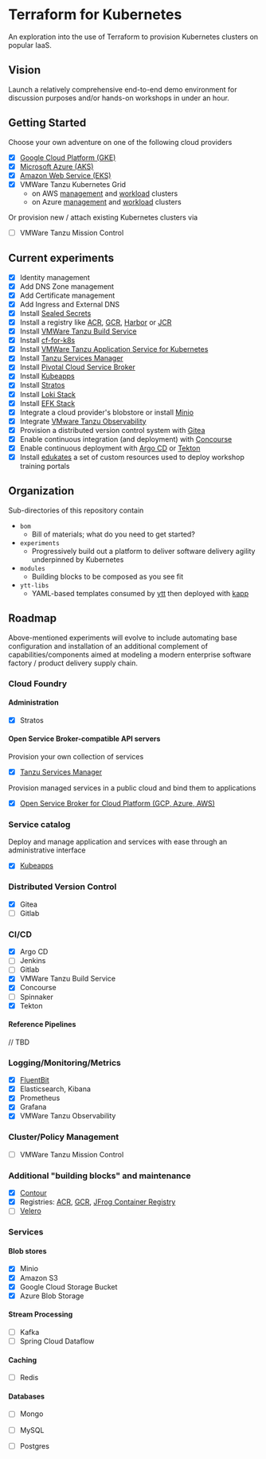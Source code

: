 # Terraform for Kubernetes

An exploration into the use of Terraform to provision Kubernetes clusters on popular IaaS.

## Vision

Launch a relatively comprehensive end-to-end demo environment for discussion purposes and/or hands-on workshops in under an hour.

## Getting Started

Choose your own adventure on one of the following cloud providers

- [x] [Google Cloud Platform (GKE)](experiments/gcp)
- [x] [Microsoft Azure (AKS)](experiments/azure)
- [x] [Amazon Web Service (EKS)](experiments/amazon)
- [x] VMWare Tanzu Kubernetes Grid 
  - on AWS [management](experiments/tkg/aws/mgmt) and [workload](experiments/tkg/aws/workload) clusters
  - on Azure [management](experiments/tkg/azure/mgmt) and [workload](experiments/tkg/azure/workload) clusters

Or provision new / attach existing Kubernetes clusters via

- [ ] VMWare Tanzu Mission Control

## Current experiments

- [x] Identity management
- [x] Add DNS Zone management
- [x] Add Certificate management
- [x] Add Ingress and External DNS
- [x] Install [Sealed Secrets](experiments/k8s/sealed-secrets)
- [x] Install a registry like [ACR](experiments/azure/registry), [GCR](experiments/gcp/registry), [Harbor](experiments/k8s/harbor) or [JCR](experiments/k8s/jcr)
- [x] Install [VMWare Tanzu Build Service](experiments/k8s/tbs)
- [x] Install [cf-for-k8s](experiments/k8s/cf4k8s)
- [x] Install [VMWare Tanzu Application Service for Kubernetes](experiments/k8s/tas4k8s)
- [x] Install [Tanzu Services Manager](experiments/k8s/tsmgr)
- [x] Install [Pivotal Cloud Service Broker](experiments/k8s/pivotal-csb)
- [x] Install [Kubeapps](experiments/k8s/kubeapps)
- [x] Install [Stratos](experiments/k8s/stratos)
- [x] Install [Loki Stack](experiments/k8s/loki-stack)
- [x] Install [EFK Stack](experiments/k8s/efk-stack)
- [x] Integrate a cloud provider's blobstore or install [Minio](experiments/k8s/minio)
- [x] Integrate [VMware Tanzu Observability](experiments/k8s/wavefront)
- [x] Provision a distributed version control system with [Gitea](experiments/k8s/gitea)
- [x] Enable continuous integration (and deployment) with [Concourse](experiments/k8s/concourse)
- [x] Enable continuous deployment with [Argo CD](experiments/k8s/argo-cd) or [Tekton](experiments/k8s/tekton)
- [x] Install [edukates](experiments/k8s/eduk8s) a set of custom resources used to deploy workshop training portals

## Organization

Sub-directories of this repository contain

* `bom`
  * Bill of materials; what do you need to get started?
* `experiments`
  * Progressively build out a platform to deliver software delivery agility underpinned by Kubernetes
* `modules`
  * Building blocks to be composed as you see fit
* `ytt-libs`
  * YAML-based templates consumed by [ytt](https://get-ytt.io) then deployed with [kapp](https://get-kapp.io)


## Roadmap

Above-mentioned experiments will evolve to include automating base configuration and installation of an additional complement of capabilities/components aimed at modeling a modern enterprise software factory / product delivery supply chain.

### Cloud Foundry

#### Administration

- [x] Stratos

#### Open Service Broker-compatible API servers

Provision your own collection of services

- [x] [Tanzu Services Manager](https://docs.pivotal.io/ksm/0-11/index.html)

Provision managed services in a public cloud and bind them to applications

- [x] [Open Service Broker for Cloud Platform (GCP, Azure, AWS)](https://github.com/pivotal/cloud-service-broker)

### Service catalog

Deploy and manage application and services with ease through an administrative interface

- [x] [Kubeapps](https://kubeapps.com/)

### Distributed Version Control

- [x] Gitea
- [ ] Gitlab

### CI/CD

- [x] Argo CD
- [ ] Jenkins
- [ ] Gitlab
- [x] VMWare Tanzu Build Service
- [x] Concourse
- [ ] Spinnaker
- [x] Tekton

#### Reference Pipelines

// TBD

### Logging/Monitoring/Metrics

- [x] [FluentBit](https://docs.fluentbit.io/manual/installation/kubernetes)
- [x] Elasticsearch, Kibana
- [x] Prometheus
- [x] Grafana
- [x] VMWare Tanzu Observability

### Cluster/Policy Management

- [ ] VMWare Tanzu Mission Control

### Additional "building blocks" and maintenance

- [x] [Contour](https://github.com/projectcontour/contour)
- [x] Registries: [ACR](https://docs.microsoft.com/en-us/azure/container-registry/container-registry-intro), [GCR](https://cloud.google.com/container-registry), [JFrog Container Registry](https://github.com/jfrog/charts/tree/master/stable/artifactory-jcr)
- [ ] [Velero](https://velero.io)

### Services

#### Blob stores

- [x] Minio
- [x] Amazon S3
- [x] Google Cloud Storage Bucket
- [x] Azure Blob Storage

#### Stream Processing

- [ ] Kafka
- [ ] Spring Cloud Dataflow

#### Caching

- [ ] Redis

#### Databases

- [ ] Mongo
- [ ] MySQL
- [ ] Postgres

